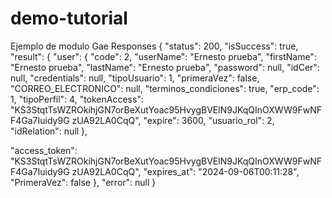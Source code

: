 # demo-tutorial
Ejemplo de modulo Gae
Responses
{
"status": 200,
"isSuccess": true,
"result": {
"user": {
"code": 2,
"userName": "Ernesto prueba",
"firstName": "Ernesto prueba",
"lastName": "Ernesto prueba",
"password": null,
"idCer": null,
"credentials": null,
"tipoUsuario": 1,
"primeraVez": false,
"CORREO_ELECTRONICO": null,
"terminos_condiciones": true,
"erp_code": 1,
"tipoPerfil": 4,
"tokenAccess":
"KS3StqtTsWZROkihjGN7orBeXutYoac95HvygBVElN9JKqQInOXWW9FwNFF4Ga7Iuidy9G
zUA92LA0CqQ",
"expire": 3600,
"usuario_rol": 2,
"idRelation": null
},

"access_token":
"KS3StqtTsWZROkihjGN7orBeXutYoac95HvygBVElN9JKqQInOXWW9FwNFF4Ga7Iuidy9G
zUA92LA0CqQ",
"expires_at": "2024-09-06T00:11:28",
"PrimeraVez": false
},
"error": null
}
